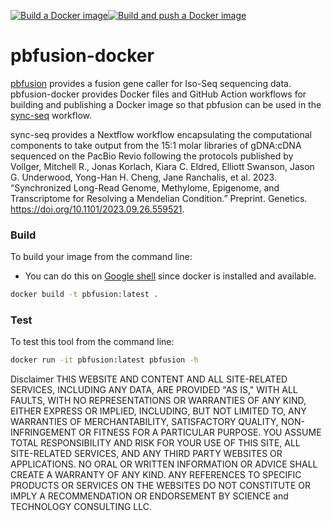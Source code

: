 [![Build a Docker image](https://github.com/adeslatt/pbfusion-docker/actions/workflows/docker-image.yml/badge.svg)](https://github.com/adeslatt/pbfusion-docker/actions/workflows/docker-image.yml)[![Build and push a Docker image](https://github.com/adeslatt/pbfusion-docker/actions/workflows/docker-publish.yml/badge.svg)](https://github.com/adeslatt/pbfusion-docker/actions/workflows/docker-publish.yml)
# pbfusion-docker

[pbfusion](https://github.com/PacificBiosciences/pbfusion) provides a fusion gene caller for Iso-Seq sequencing data. pbfusion-docker provides Docker files and GitHub Action workflows for building and publishing a Docker image so that pbfusion can be used in the [sync-seq](https://github.com/adeslatt/sync-seq) workflow.

sync-seq provides a Nextflow workflow encapsulating the computational components to take output from the 15:1 molar libraries of gDNA:cDNA sequenced on the PacBio Revio following the protocols published by Vollger, Mitchell R., Jonas Korlach, Kiara C. Eldred, Elliott Swanson, Jason G. Underwood, Yong-Han H. Cheng, Jane Ranchalis, et al. 2023. “Synchronized Long-Read Genome, Methylome, Epigenome, and Transcriptome for Resolving a Mendelian Condition.” Preprint. Genetics. https://doi.org/10.1101/2023.09.26.559521.

### Build

To build your image from the command line:
* You can do this on [Google shell](https://shell.cloud.google.com) since docker is installed and available.

```bash
docker build -t pbfusion:latest .
```

### Test

To test this tool from the command line:

```bash
docker run -it pbfusion:latest pbfusion -h
```

Disclaimer
THIS WEBSITE AND CONTENT AND ALL SITE-RELATED SERVICES, INCLUDING ANY DATA, ARE PROVIDED "AS IS," WITH ALL FAULTS, WITH NO REPRESENTATIONS OR WARRANTIES OF ANY KIND, EITHER EXPRESS OR IMPLIED, INCLUDING, BUT NOT LIMITED TO, ANY WARRANTIES OF MERCHANTABILITY, SATISFACTORY QUALITY, NON-INFRINGEMENT OR FITNESS FOR A PARTICULAR PURPOSE. YOU ASSUME TOTAL RESPONSIBILITY AND RISK FOR YOUR USE OF THIS SITE, ALL SITE-RELATED SERVICES, AND ANY THIRD PARTY WEBSITES OR APPLICATIONS. NO ORAL OR WRITTEN INFORMATION OR ADVICE SHALL CREATE A WARRANTY OF ANY KIND. ANY REFERENCES TO SPECIFIC PRODUCTS OR SERVICES ON THE WEBSITES DO NOT CONSTITUTE OR IMPLY A RECOMMENDATION OR ENDORSEMENT BY SCIENCE and TECHNOLOGY CONSULTING LLC.
